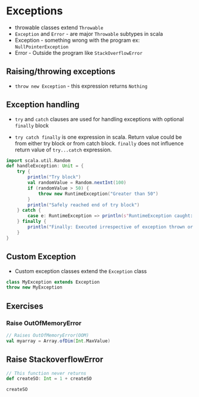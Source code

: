 # Exceptions

* throwable classes extend `Throwable`
* `Exception` and `Error` - are major `Throwable` subtypes in scala
* Exception - something wrong with the program ex: `NullPointerException`
* Error - Outside the program like `StackOverflowError`

## Raising/throwing exceptions

* `throw new Exception` - this expression returns `Nothing`

## Exception handling

* `try` and `catch` clauses are used for handling exceptions with optional `finally` block

* `try catch finally` is one expression in scala. Return value could be from either try block or from catch block. `finally` does not influence return value of `try...catch` expression.

```Scala
import scala.util.Random
def handleException: Unit = {
    try {
        println("Try block")
        val randomValue = Random.nextInt(100)
        if (randomValue > 50) {
            throw new RuntimeException("Greater than 50")
        }
        println("Safely reached end of try block")
    } catch {
        case e: RuntimeException => println(s"RuntimeException caught: ${e}")
    } finally {
        println("Finally: Executed irrespective of exception thrown or not")
    }
}
```

## Custom Exception

* Custom exception classes extend the `Exception` class

```Scala
class MyException extends Exception
throw new MyException
```

## Exercises

### Raise OutOfMemoryError

```Scala
// Raises OutOfMemoryError(OOM)
val myarray = Array.ofDim(Int.MaxValue)
```

## Raise StackoverflowError

```Scala
// This function never returns
def createSO: Int = 1 + createSO

createSO
```
